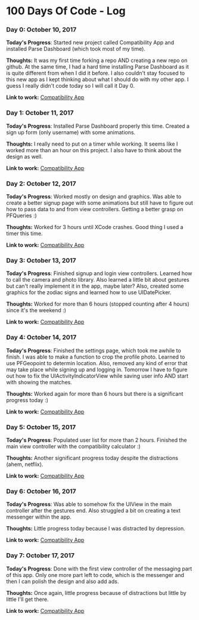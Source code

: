 # 100 Days Of Code - Log

### Day 0: October 10, 2017

**Today's Progress**: Started new project called Compatibility App and installed Parse Dashboard (which took most of my time). 

**Thoughts:** It was my first time forking a repo AND creating a new repo on github. At the same time, I had a hard time installing Parse Dashboard as it is quite different from when I did it before. I also couldn't stay focused to this new app as I kept thinking about what I should do with my other app. I guess I really didn't code today so I will call it Day 0.

**Link to work:** [Compatibility App](https://github.com/katbaguisi/CompatibilityApp)

### Day 1: October 11, 2017

**Today's Progress**: Installed Parse Dashboard properly this time. Created a sign up form (only username) with some animations.

**Thoughts:** I really need to put on a timer while working. It seems like I worked more than an hour on this project. I also have to think about the design as well. 

**Link to work:** [Compatibility App](https://github.com/katbaguisi/CompatibilityApp)

### Day 2: October 12, 2017

**Today's Progress**: Worked mostly on design and graphics. Was able to create a better signup page with some animations but still have to figure out how to pass data to and from view controllers. Getting a better grasp on PFQueries :)

**Thoughts:** Worked for 3 hours until XCode crashes. Good thing I used a timer this time. 

**Link to work:** [Compatibility App](https://github.com/katbaguisi/CompatibilityApp)

### Day 3: October 13, 2017

**Today's Progress**: Finished signup and login view controllers. Learned how to call the camera and photo library. Also learned a little bit about gestures but can't really implement it in the app, maybe later? Also, created some graphics for the zodiac signs and learned how to use UIDatePicker.

**Thoughts:** Worked for more than 6 hours (stopped counting after 4 hours) since it's the weekend :)

**Link to work:** [Compatibility App](https://github.com/katbaguisi/CompatibilityApp)

### Day 4: October 14, 2017

**Today's Progress**: Finished the settings page, which took me awhile to finish. I was able to make a function to crop the profile photo. Learned to use PFGeopoint to determin location. Also, removed any kind of error that may take place while signing up and logging in. Tomorrow I have to figure out how to fix the UIActivityIndicatorView while saving user info AND start with showing the matches. 

**Thoughts:** Worked again for more than 6 hours but there is a significant progress today :)

**Link to work:** [Compatibility App](https://github.com/katbaguisi/CompatibilityApp)

### Day 5: October 15, 2017

**Today's Progress**: Populated user list for more than 2 hours. Finished the main view controller with the compatibility calculator :)

**Thoughts:** Another significant progress today despite the distractions (ahem, netflix).

**Link to work:** [Compatibility App](https://github.com/katbaguisi/CompatibilityApp)

### Day 6: October 16, 2017

**Today's Progress**: Was able to somehow fix the UIView in the main controller after the gestures end. Also struggled a bit on creating  a text messenger within the app. 

**Thoughts:** Little progress today because I was distracted by depression. 

**Link to work:** [Compatibility App](https://github.com/katbaguisi/CompatibilityApp)

### Day 7: October 17, 2017

**Today's Progress**: Done with the first view controller of the messaging part of this app. Only one more part left to code, which is the messenger and then I can polish the design and also add ads.

**Thoughts:** Once again, little progress because of distractions but little by little I'll get there. 

**Link to work:** [Compatibility App](https://github.com/katbaguisi/CompatibilityApp)
